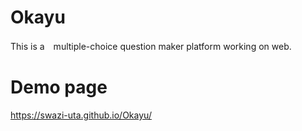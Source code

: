 # Okayu
This is a　multiple-choice question maker platform working on web.

# Demo page
https://swazi-uta.github.io/Okayu/
